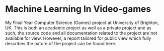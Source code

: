 # Machine Learning In Video-games
My Final Year Computer Science (Games) project at University of Brighton, UK. This is both an academic project as well as a private project and as such, the source code and all documentation related to the project are not available for view. However, a report tailored for public view which fully describes the nature of the project can be found here.
